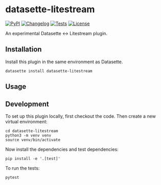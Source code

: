 # datasette-litestream

[![PyPI](https://img.shields.io/pypi/v/datasette-litestream.svg)](https://pypi.org/project/datasette-litestream/)
[![Changelog](https://img.shields.io/github/v/release/asg017/datasette-litestream?include_prereleases&label=changelog)](https://github.com/asg017/datasette-litestream/releases)
[![Tests](https://github.com/asg017/datasette-litestream/workflows/Test/badge.svg)](https://github.com/asg017/datasette-litestream/actions?query=workflow%3ATest)
[![License](https://img.shields.io/badge/license-Apache%202.0-blue.svg)](https://github.com/asg017/datasette-litestream/blob/main/LICENSE)

An experimental Datasette <-> Litestream plugin.

## Installation

Install this plugin in the same environment as Datasette.

    datasette install datasette-litestream

## Usage

## Development

To set up this plugin locally, first checkout the code. Then create a new virtual environment:

    cd datasette-litestream
    python3 -m venv venv
    source venv/bin/activate

Now install the dependencies and test dependencies:

    pip install -e '.[test]'

To run the tests:

    pytest
